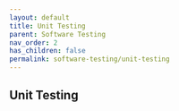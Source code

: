 ```yaml
---
layout: default
title: Unit Testing
parent: Software Testing
nav_order: 2
has_children: false
permalink: software-testing/unit-testing
---
```


## Unit Testing